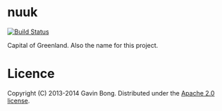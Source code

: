 # nuuk

[![Build Status](https://travis-ci.org/javouhey/nuuk.png)](https://travis-ci.org/javouhey/nuuk)

Capital of Greenland.
Also the name for this project.


# Licence

Copyright (C) 2013-2014 Gavin Bong. Distributed under the [Apache 2.0 license](http://www.apache.org/licenses/LICENSE-2.0.html "license details").
